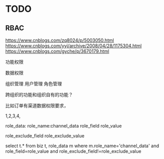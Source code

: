# TODO

## RBAC

https://www.cnblogs.com/zq8024/p/5003050.html
https://www.cnblogs.com/yyj/archive/2008/04/28/1175304.html
https://www.cnblogs.com/gyche/p/3670179.html

功能权限

数据权限

组织管理
用户管理
角色管理

跨组织的功能和组织自有的功能？

比如订单有渠道数据权限要求，

1,2,3,4,

role_data:
role_name:channel_data
role_field
role_value

role_exclude_field
role_exclude_value

select t.* from biz t, role_data m where m.role_name='channel_data' and role_field=role_value and role_exclude_field!=role_exclude_value




